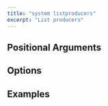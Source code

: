 ```yaml
---
title: "system listproducers"
excerpt: "List producers"
---
```

## Positional Arguments

## Options

## Examples
